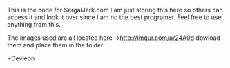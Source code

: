 This is the code for SergalJerk.com
I am just storing this here so others can access it and look it over since I am no the best programer.
Feel free to use anything from this.

The images used are all located here ->http://imgur.com/a/24A0d
dowload them and place them in the folder.

~Devleon
